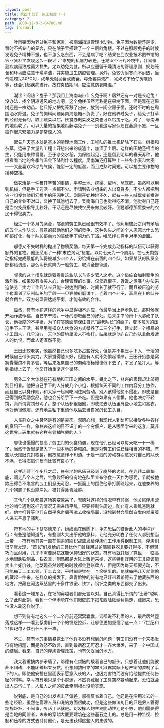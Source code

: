 ```yaml
---
layout: post
title: 第四十七节　用工制度（一）
category: 2
path: 2009-12-9-2-04700.md
tag: [normal]
---
```


　　叶雨铭因为养过兔子和家禽，被南海指派管理小动物。兔子因为数量还是少，暂时不搭专门的笼舍，只在院子里搭建了一个三层的兔楼。不过在照顾兔子的时候发现兔子精神不振，也不怎么吃东西，不会是病了吧？结果在到农业技术图书馆的农业资料里发现这么一段话：“家兔的抗病力较差，在潮湿不洁的环境中，容易罹蔓疾病而致成莫大损失，尤以幼兔为甚。所以应遵循干燥清洁的管理原则，规划笼舍和环境应注意干燥清洁，并实施卫生防疫管理。另外，兔较为耐寒而不耐热，当气温超过30℃时，成年兔就减食或废食，母兔容易流产、减奶或不给仔兔喂奶等，还会引起疾病流行。故在炎热期间，应注意防暑降温。”

　　潮湿？闷热？兔子？那我们上海南岛带什么兔子啊！居然还有一对是长毛兔！没办法，找个阴凉通风的地方吧。这个兔楼虽然号称是在果树下面，但是现在这果树还是一株幼苗。他只好又把兔笼移了出来，放到一间空房子里，还时不时的在周围洒水降温。兔子的饲料问题吴南海是概不负责了，好在他养过兔子，给兔子打草的经验是有的，收了蔬菜以后，伙食办的菜皮之类也可以给兔子吃。对了，等南海的地瓜收了，可以大量的搜集地瓜藤喂兔子――别看这写家伙现在萎靡不振，一旦振作起来繁殖力是非常惊人的。

　　起先几天基本就是基本的清理地面工作，工程队的推土机铲除了石头、树根和杂草，运来了大量的工程上开挖出来的废渣土，加深了土层。这样的田地还相当的生，只能用来种番薯。至于杂交水稻，为保险起见，还是留到明年的春天再种，他得看看当地的冬季气温会下降到什么程度。吴南海还打算种上一些冬小麦和大麦――大麦喜欢冷凉的气候，能耐一定的低温，而且成熟时间短，可以抢主要作物的播种空挡。

　　做农活是一件极其辛苦的事情，平整土地、挖渠、犁地、施底肥。虽然可以用到机械，但是手工的活一点都不少。申请到农业组来的人出奇得多，不少人都把到农业组视为他们幻想中的田园生活。刚刚开始种地不久，就有一些人喊累或者推说自己的专业不对口，又换了其他组去了。吴南海自己也觉得吃不消，他觉得自己还是当农技员指导比较好，干活还是尽快找农民来做比较好。倒是邬德那里拨来的农民干得很卖力。

　　经过一个多月的磨合，邬德的劳工队已经很有效率了。他利用彼此之间有矛盾的五个人作队长，有意的鼓励他们之间的竞争，这种头头之间的个人恩怨比什么恐吓都好使，每个队长都卖力的驱使手下努力的干活。唯恐掉在竞争对手的后面。

　　邬德又不失时机的抛出了物质奖励，每天第一个完成劳动指标的队伍可以获得额外的食物。他还采用了一种“末位淘汰”制度。以每七天为一个周期，在七天内劳动指标完成最低的队将被减少四个人，分给排在前面的四个队。如果某队的队员全部都给调走，那么队长就降为一般劳工，取消全部待遇。

　　邬德的这个措施就是要看看这些队长有多少驭人之术。这个措施会加剧竞争的激烈性，如果没有收买人心，合理管理的本事，仅仅靠棍子、饿饭之类暴力办法来迫使劳工卖力工作的队长只能一时达到目的，时间长了就不行了。而且被压迫的劳工也看到了反制队长的手段――只要他们磨洋工，连着四个七天，高高在上的队长就会倒台。双方必须要达成平衡，才能有效的合作。

　　显然，符有地在这样的竞争中显得极不适应，他最早当上俘虏队长，那时候就开始作威作福，自己不干活，一味的捞取自己的好处。后来手下的四个人都成了队长，他极度的不平衡，为了在邬德面前保住自己“最老队长”的面子，变本加厉的压迫手下人干活，甚至用克扣众人伙食的方式豢养了二三个打手，建立起一个横暴的小王国来，几乎没有一天他的营地里没人不挨打。结果就是他在自己的队里愈发遭人的仇恨，而此人还浑然不觉。

　　王田比较老实，他虽然自己也多吃多占些好处，但是并不欺压手下人，干活的时候自己带头卖力，大家觉得他人好，但是有人就不免偷起懒来，王田开始总是窝窝囊囊的不肯多管，等后来发觉自己的劳动指标慢慢低下去了，才发了急打人。等到指标上去了，他又开始重复这个循环。

　　另外二个大体就在符有地和王田之间的水平。相比之下，林兴的表现却让邬德刮目相看。他把自己手下的人分成几个小组，根据每天不同的工作内容分工协作，而且自己以身作则，和大家一起同吃同住同劳动。别人该得他绝不侵犯，即使是自己得到的奖励食品，他也会分给手下一齐吃。但是如果有人偷懒，他也决对不轻饶，真所谓赏罚分明了。整个队伍都很服他，即使过去队伍里有些小地主和富农，也对他很佩服。还有地主私下里请他以后去当自家的长工头目。

　　人民群众之中果然是有的是豪杰。邬德心想，和现代人到处可以接受各种各样的资讯不一样，象林兴这样的目不识丁的一个穷佃户，是从哪里学来的这套，莫非这世界上天生就有这样有领袖气质的人？

　　邬德也慢慢的提高了劳工们的伙食待遇，现在他们已经可以每天吃一干一稀了，当然干饭里是掺入了一些本地的杂粮的。但是对劳工们说已经相当的不错。有些队长照旧克扣粮食，他故意装作不知道，于是一般的劳动群众愈发对自己的队长不满，觉得海贼们反而比较有良心了。

　　这样连续半个多月之后，符有地的队伍已经到了崩坏的边缘，在连续二周垫底，调走八个人之后，气急败坏的符有地在队里宣布停食一天作为惩罚，早就被他欺压得苦不堪言的劳工们忍无可忍，一拥而上的围住他拳打脚踢起来，连他豢养的几个狗腿子也没能幸免，被打得鼻青脸肿。

　　其他几个队都被这场突变惊呆了，邬德对这样的情况早有预案，他关照俘虏营地的哨位遇到这样的情况无需进场平乱，只要控制住周边，防止有人乘乱逃跑就好。他本打算等他们自然平息之后再进去收拾局面，没想到林兴居然自发的就带着人进去平息了骚乱。

　　符有地的手下见邬德来了，纷纷跪在他脚下，争先恐后的控诉此人的种种罪行：有些是他知道的，有些则大大出乎他的意料，让他充分明白了任何人都别想当上帝――符有地其实一直在偷偷的囤积那些发给俘虏们工作用得钢制工具，俘虏们很早就发现，“首长”们发给的工具比他们曾经用过的简陋铁农具要好得多，不但轻巧而且耐用，几乎不需要磨拭就能保持很好的状态。符有地就打起了算盘――临高本地很缺铁制品，铁农具、制品都是大陆上贩运来得，这些特别好用的工具应该能卖出个好价钱。他发现虽然领用的时候都会登账盘点，但是因为每天都要劳动，不可能每天上工去领，下工去交，平时都是堆在一个窝棚里的。他就每隔几天就偷偷的藏起一件来。在群众的揭发下，鼻青脸肿的符有地只好带着邬德去了他藏东西的地方，把藏在河边草丛里的十多件铁锹、铁铲，钢钎之类的东西都交了出来。

　　看着这一堆东西，在场的穿越者们都无言以对。自己真得比所谓的“土著”聪明么？此时此刻，看到一个俘虏能在他们眼皮底下把东西陆陆续续偷走，藏起来，恐怕没人敢这样说了。

　　想不到符有地这么一个二个月前还窝窝囊囊，话都说不利索的人，最后居然堕落成这样――看到俘虏们一个个的愤怒控诉，让邬德更加坚信了这一点：17世纪和21世纪的人性没什么不一样。

　　不过，符有地的事情暴露出了他许多没有想到的问题：劳工们没有一个来揭发符有地问题，而是敢怒不敢言，直到最后忍无可忍才一齐大爆发，来了一个中国式的结局。看来，自己的俘虏管理政策，也有欠妥当的地方。

　　我太着重搞内部矛盾了，邬德有点烦恼的敲着自己的额头，只想着让他们能彼此不团结，不能团结起来反抗。没想到搞出来的牢头狱霸实际上也严密的控制了手下的人。即使他安插在里面表示愿意入伙的人，也因为害怕而没有给他提供任何告密的材料。幸亏符有地只是个小财迷，不然真藏起了工具突然暴动起来，恐怕就会出人员伤亡了。人和人之间的彼此牵制根本没能实现。

　　说到底，是自己的出发点出了偏差，邬德反省着自己。他还是在沿用过去的一些老经验，虽然在管理人员和洗脑方面很成功，但是这些做法的目的只是把人管得规规矩矩，不闹事，听话干活就是。对发挥人的主观能动性还是不够，他们需要得是当地的同盟者，未来的穿越大厦要建筑在这些基石之上的。总是用一种监视、控制和压榨的方式去对付他们，是无法获得这些人的忠诚的。
